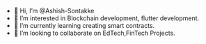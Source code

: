 - 👋 Hi, I’m @Ashish-Sontakke
- 👀 I’m interested in Blockchain development, flutter development.
- 🌱 I’m currently learning creating smart contracts.
- 💞️ I’m looking to collaborate on EdTech,FinTech Projects. 

<!---
Ashish-Sontakke/Ashish-Sontakke is a ✨ special ✨ repository because its `README.md` (this file) appears on your GitHub profile.
You can click the Preview link to take a look at your changes.
--->
